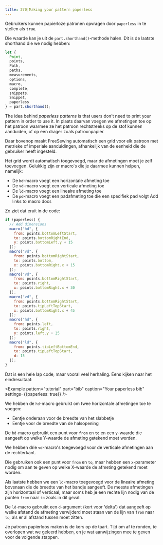 ```yaml
---
title: 270|Making your pattern paperless
---
```


Gebruikers kunnen papierloze patronen opvragen door `paperless` in te stellen als `true`.

Die waarde kan je uit de `part.shorthand()`-methode halen. Dit is de laatste shorthand die we nodig hebben:

```js
let {
  Point,
  points,
  Path,
  paths,
  measurements,
  options,
  macro,
  complete,
  snippets,
  Snippet,
  paperless
} = part.shorthand();
```

The idea behind *paperless patterns* is that users don't need to print your pattern in order to use it. In plaats daarvan voegen we afmetingen toe op het patroon waarmee ze het patroon rechtstreeks op de stof kunnen aanduiden, of op een drager zoals patroonpapier.

Daar bovenop maakt FreeSewing automatisch een grid voor elk patroon met metrieke of imperiale aanduidingen, afhankelijk van de eenheid die de gebruiker heeft ingesteld.

Het grid wordt automatisch toegevoegd, maar de afmetingen moet je zelf toevoegen. Gelukkig zijn er macro's die je daarmee kunnen helpen, namelijk:

 - De `hd`-macro voegt een horizontale afmeting toe
 - De `vd`-macro voegt een verticale afmeting toe
 - De `ld`-macro voegt een lineaire afmeting toe
 - De `pd`-macro voegt een padafmeting toe die een specifiek pad volgt<Fixme> Add links to macro docs </Fixme>

Zo ziet dat eruit in de code:

```js
if (paperless) {
  // Add dimensions
  macro("hd", {
    from: points.bottomLeftStart,
    to: points.bottomRightEnd,
    y: points.bottomLeft.y + 15
  });
  macro("vd", {
    from: points.bottomRightStart,
    to: points.bottom,
    x: points.bottomRight.x + 15
  });
  macro("vd", {
    from: points.bottomRightStart,
    to: points.right,
    x: points.bottomRight.x + 30
  });
  macro("vd", {
    from: points.bottomRightStart,
    to: points.tipLeftTopStart,
    x: points.bottomRight.x + 45
  });
  macro("hd", {
    from: points.left,
    to: points.right,
    y: points.left.y + 25
  });
  macro("ld", {
    from: points.tipLeftBottomEnd,
    to: points.tipLeftTopStart,
    d: 15
  });
}
```

Dat is een hele lap code, maar vooral veel herhaling. Eens kijken naar het eindresultaat:

<Example pattern="tutorial" part="bib" caption="Your paperless bib" settings={{paperless: true}} />

We hebben de `hd`-macro gebruikt om twee horizontale afmetingen toe te voegen:

 - Eentje onderaan voor de breedte van het slabbetje
 - Eentje voor de breedte van de halsopening

De `hd`-macro gebruikt een punt voor `from` en `to` en een `y`-waarde die aangeeft op welke Y-waarde de afmeting getekend moet worden.

We hebben drie `vd`-macro's toegevoegd voor de verticale afmetingen aan de rechterkant.

Die gebruiken ook een punt voor `from` en `to`, maar hebben een `x`-parameter nodig om aan te geven op welke X-waarde de afmeting getekend moet worden.

Als laatste hebben we een `ld`-macro toegevoegd voor de lineaire afmeting bovenaan die de breedte van het bandje aangeeft. De meeste afmetingen zijn horizontaal of verticaal, maar soms heb je een rechte lijn nodig van de punten `from` naar `to` zoals in dit geval.

De `ld`-macro gebruikt een `d`-argument (kort voor 'delta') dat aangeeft op welke afstand de afmeting verwijderd moet staan van de lijn van `from` naar `to`, als er al afstand tussen moet zitten.

Je patroon papierloos maken is de kers op de taart. Tijd om af te ronden, te overlopen wat we geleerd hebben, en je wat aanwijzingen mee te geven voor de volgende stappen.

